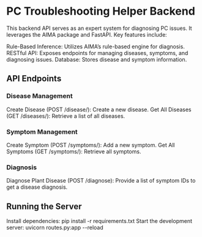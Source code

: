# PC Troubleshooting Helper Backend
This backend API serves as an expert system for diagnosing PC issues. It leverages the AIMA package and FastAPI. Key features include:

Rule-Based Inference: Utilizes AIMA’s rule-based engine for diagnosis.
RESTful API: Exposes endpoints for managing diseases, symptoms, and diagnosing issues.
Database: Stores disease and symptom information.


## API Endpoints

### Disease Management
Create Disease (POST /disease/): Create a new disease.
Get All Diseases (GET /diseases/): Retrieve a list of all diseases.

### Symptom Management
Create Symptom (POST /symptoms/): Add a new symptom.
Get All Symptoms (GET /symptoms/): Retrieve all symptoms.

### Diagnosis
Diagnose Plant Disease (POST /diagnose): Provide a list of symptom IDs to get a disease diagnosis.


## Running the Server
Install dependencies: pip install -r requirements.txt
Start the development server: uvicorn routes.py:app --reload
